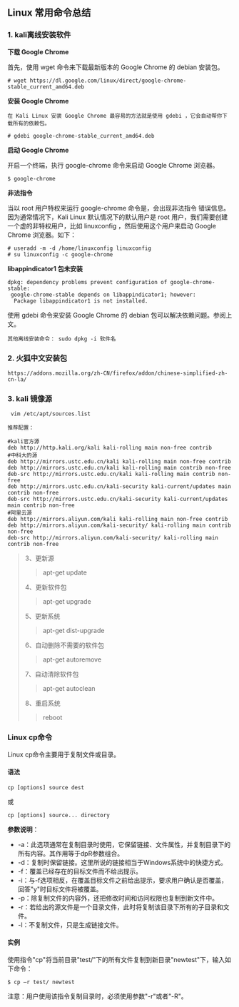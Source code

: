 ## Linux 常用命令总结

### 1. kali离线安装软件

**下载 Google Chrome**

首先，使用 wget 命令来下载最新版本的 Google Chrome 的 debian 安装包。

```
# wget https://dl.google.com/linux/direct/google-chrome-stable_current_amd64.deb
```

**安装 Google Chrome**

` 在 Kali Linux 安装 Google Chrome 最容易的方法就是使用 gdebi ，它会自动帮你下载所有的依赖包。 `

```
# gdebi google-chrome-stable_current_amd64.deb
```

**启动 Google Chrome**

开启一个终端，执行 google-chrome 命令来启动 Google Chrome 浏览器。

```
$ google-chrome
```

**非法指令**

当以 root 用户特权来运行 google-chrome 命令是，会出现非法指令 错误信息。因为通常情况下，Kali Linux 默认情况下的默认用户是 root 用户，我们需要创建一个虚的非特权用户，比如 linuxconfig ，然后使用这个用户来启动 Google Chrome 浏览器。如下：

```
# useradd -m -d /home/linuxconfig linuxconfig
# su linuxconfig -c google-chrome
```

**libappindicator1 包未安装**

```
dpkg: dependency problems prevent configuration of google-chrome-stable:
 google-chrome-stable depends on libappindicator1; however:
  Package libappindicator1 is not installed.
```

使用 gdebi 命令来安装 Google Chrome 的 debian 包可以解决依赖问题。参阅上文。

``` 
其他离线安装命令： sudo dpkg -i 软件名
```

### 2. 火狐中文安装包

``` 
https://addons.mozilla.org/zh-CN/firefox/addon/chinese-simplified-zh-cn-la/
```

### 3. kali 镜像源

``` 
 vim /etc/apt/sources.list 
```

``` 
推荐配置：

#kali官方源
deb http://http.kali.org/kali kali-rolling main non-free contrib
#中科大的源
deb http://mirrors.ustc.edu.cn/kali kali-rolling main non-free contrib
deb http://mirrors.ustc.edu.cn/kali kali-rolling main contrib non-free
deb-src http://mirrors.ustc.edu.cn/kali kali-rolling main contrib non-free
deb http://mirrors.ustc.edu.cn/kali-security kali-current/updates main contrib non-free
deb-src http://mirrors.ustc.edu.cn/kali-security kali-current/updates main contrib non-free
#阿里云源
deb http://mirrors.aliyun.com/kali kali-rolling main non-free contrib
deb http://mirrors.aliyun.com/kali-security/ kali-rolling main contrib non-free
deb-src http://mirrors.aliyun.com/kali-security/ kali-rolling main contrib non-free
```

> 3、更新源
>
> > apt-get update
>
> 4、更新软件包
>
> > apt-get upgrade
>
> 5、更新系统
>
> > apt-get dist-upgrade
>
> 6、自动删除不需要的软件包
>
> > apt-get autoremove
>
> 7、自动清除软件包
>
> > apt-get autoclean
>
> 8、重启系统
>
> > reboot

### Linux cp命令

Linux cp命令主要用于复制文件或目录。

#### 语法

```
cp [options] source dest
```

或

```
cp [options] source... directory
```

**参数说明**：

- -a：此选项通常在复制目录时使用，它保留链接、文件属性，并复制目录下的所有内容。其作用等于dpR参数组合。
- -d：复制时保留链接。这里所说的链接相当于Windows系统中的快捷方式。
- -f：覆盖已经存在的目标文件而不给出提示。
- -i：与-f选项相反，在覆盖目标文件之前给出提示，要求用户确认是否覆盖，回答"y"时目标文件将被覆盖。
- -p：除复制文件的内容外，还把修改时间和访问权限也复制到新文件中。
- -r：若给出的源文件是一个目录文件，此时将复制该目录下所有的子目录和文件。
- -l：不复制文件，只是生成链接文件。

####  实例

使用指令"cp"将当前目录"test/"下的所有文件复制到新目录"newtest"下，输入如下命令：

```
$ cp –r test/ newtest          
```

注意：用户使用该指令复制目录时，必须使用参数"-r"或者"-R"。